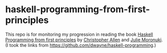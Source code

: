 # haskell-programming-from-first-principles
This repo is for monitoring my progression in reading the book [Haskell Programming from first principles](http://haskellbook.com/) by [Christopher Allen](https://twitter.com/bitemyapp) and [Julie Moronuki](https://twitter.com/argumatronic). (I took the links from https://github.com/dwayne/haskell-programming.)
